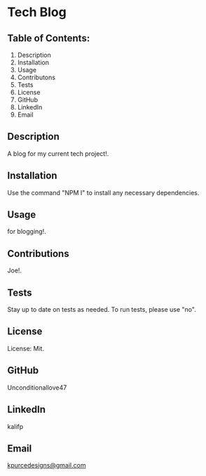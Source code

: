 # Tech Blog
## Table of Contents:
1. Description
2. Installation
3. Usage
4. Contributons
5. Tests
6. License
7. GitHub
8. LinkedIn
9. Email
## Description
A blog for my current tech project!.
## Installation
Use the command "NPM I" to install any necessary dependencies.
## Usage
for blogging!.
## Contributions
Joe!.
## Tests
Stay up to date on tests as needed. To run tests, please use "no".
## License
License: Mit.
## GitHub
Unconditionallove47
## LinkedIn
kalifp
## Email
kpurcedesigns@gmail.com
